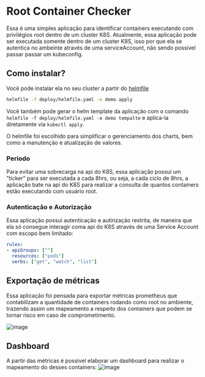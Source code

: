 # Root Container Checker
Essa é uma simples aplicação para identificar containers executando com privilégios root dentro de um cluster K8S.
Atualmente, essa aplicação pode ser executada somente dentro de um cluster K8S, isso por que ela se autentica no ambeinte através de uma serviceAccount, não sendo possivel passar passar um kubeconfig.

## Como instalar?

Você pode instalar ela no seu cluster a partir do [helmfile](https://github.com/helmfile/helmfile)
```bash
helmfile -f deploy/helmfile.yaml -e demo apply
```

Você também pode gerar o helm template da aplicação com o comando ```helmfile -f deploy/helmfile.yaml -e demo tempalte``` e aplica-la diretamente via ```kubectl apply```.

O helmfile foi escolhido para simplificar o gerenciamento dos charts, bem como a manutenção e atualização de valores.

### Período
Para evitar uma sobrecarga na api do K8S, essa aplicação possui um "ticker" para ser executada a cada 8hrs, ou seja, a cada ciclo de 8hrs, a aplicação bate na api do K8S para realizar a consulta de quantos containers estão executando com usuário root.

### Autenticação e Autorização
Essa aplicação possui autenticação e autirização restrita, de maneira que ela só consegue interagir coma api do K8S através de uma Service Account com escopo bem limitado:

```yaml
rules:
- apiGroups: [""]
  resources: ["pods"]
  verbs: ["get", "watch", "list"]
```


## Exportação de métricas
Essa aplicação foi pensada para exportar métricas prometheus que contabilizam a quantidade de containers rodando como root no ambiente, trazendo assim um mapeamento a respeito dos containers que podem se tornar risco em caso de comprometimento. 

![image](https://user-images.githubusercontent.com/73206099/236629778-0a98dd87-d707-4140-b38a-95d47b021105.png)

## Dashboard
A partir das métricas é possivel elaborar um dashboard para realizar o mapeamento do desses containers:
![image](https://user-images.githubusercontent.com/73206099/236630319-67ff5738-b482-46ec-a7f0-5dfeb709562d.png)
